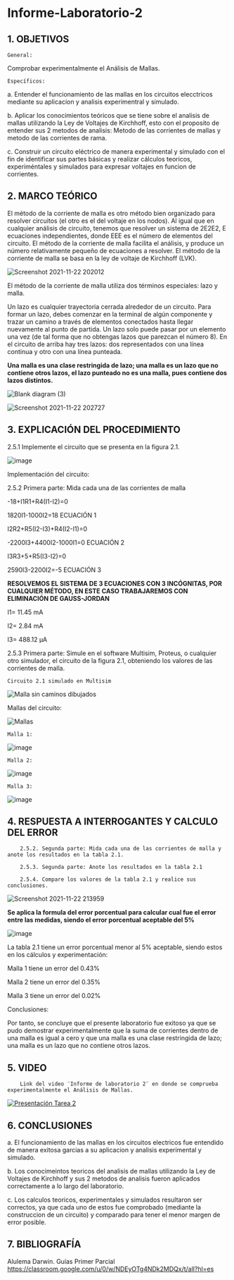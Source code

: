 # Informe-Laboratorio-2

## 1. OBJETIVOS
 
	General: 

Comprobar experimentalmente el Análisis de Mallas.
        
	Específicos: 

a. Entender el funcionamiento de las mallas en los circuitos elecctricos mediante su aplicacion y analisis experimentral y simulado.

b. Aplicar los conocimientos teóricos que se tiene sobre el analisis de mallas utilizando la Ley de Voltajes de Kirchhoff, esto con el proposito de entender sus 2 metodos de analisis: Metodo de las corrientes de mallas y metodo de las corrientes de rama.

c. Construir un circuito eléctrico de manera experimental y simulado con el fin de identificar sus partes básicas y realizar cálculos teoricos, experiméntales y simulados para expresar voltajes en funcion de corrientes.

## 2. MARCO TEÓRICO

El método de la corriente de malla es otro método bien organizado para resolver circuitos (el otro es el del voltaje en los nodos). Al igual que en cualquier análisis de circuito, tenemos que resolver un sistema de 2E2E2, E ecuaciones independientes, donde EEE es el número de elementos del circuito. El método de la corriente de malla facilita el análisis, y produce un número relativamente pequeño de ecuaciones a resolver. El método de la corriente de malla se basa en la ley de voltaje de Kirchhoff (LVK).

![Screenshot 2021-11-22 202012](https://user-images.githubusercontent.com/93826527/142958250-6a3e6eff-5d82-48c0-a40e-6956fb42373d.png)

El método de la corriente de malla utiliza dos términos especiales: lazo y malla.

Un lazo es cualquier trayectoria cerrada alrededor de un circuito. Para formar un lazo, debes comenzar en la terminal de algún componente y trazar un camino a través de elementos conectados hasta llegar nuevamente al punto de partida. Un lazo solo puede pasar por un elemento una vez (de tal forma que no obtengas lazos que parezcan el número 8). En el circuito de arriba hay tres lazos: dos representados con una línea continua y otro con una línea punteada.

**Una malla es una clase restringida de lazo; una malla es un lazo que no contiene otros lazos, el lazo punteado no es una malla, pues contiene dos lazos distintos.**

![Blank diagram (3)](https://user-images.githubusercontent.com/93826527/142958704-42b687b4-f30c-4307-b342-6734275d7551.png)

![Screenshot 2021-11-22 202727](https://user-images.githubusercontent.com/93826527/142958750-f2396ed8-4603-4c0e-a38a-0db76b003a69.png)


## 3. EXPLICACIÓN DEL PROCEDIMIENTO

2.5.1 Implemente el circuito que se presenta en la figura 2.1.

![image](https://user-images.githubusercontent.com/93396250/142574532-470a83f0-8b53-47b6-b9be-ee7c354d538b.png)

Implementación del circuito: 



2.5.2 Primera parte: Mida cada una de las corrientes de malla

-18+I1R1+R4(I1-I2)=0

1820I1-1000I2=18	ECUACIÓN 1

I2R2+R5(I2-I3)+R4(I2-I1)=0

-2200I3+4400I2-1000I1=0		ECUACIÓN 2

I3R3+5+R5(I3-I2)=0

2590I3-2200I2=-5	ECUACIÓN 3

**RESOLVEMOS EL SISTEMA DE 3 ECUACIONES CON 3 INCÓGNITAS, POR CUALQUIER MÉTODO, EN ESTE CASO TRABAJAREMOS CON ELIMINACIÓN DE GAUSS-JORDAN**

I1= 11.45 mA

I2= 2.84 mA

I3= 488.12 μA

2.5.3 Primera parte: Simule en el software Multisim, Proteus, o cualquier otro simulador, el circuito de la figura 2.1, obteniendo los valores de las corrientes de malla.

	Circuito 2.1 simulado en Multisim

![Malla sin caminos dibujados](https://user-images.githubusercontent.com/93396250/142806171-7c315ae9-3e42-40e9-950c-805c172b70a5.JPG)

Mallas del circuito:

![Mallas](https://user-images.githubusercontent.com/93396250/142805873-d15fc757-1fdb-4eb7-84b2-d750f297fcbf.JPG)

	Malla 1:

![image](https://user-images.githubusercontent.com/93396250/142909685-bc4c2510-9f47-4d46-86c9-283376edc608.png)


	Malla 2:

![image](https://user-images.githubusercontent.com/93396250/142909884-c2a871a0-7e09-416b-aa57-da001b5fc0d8.png)


	Malla 3:

![image](https://user-images.githubusercontent.com/93396250/142910035-43ca2c3d-c486-481a-a41e-c89b8c17344b.png)



## 4. RESPUESTA A INTERROGANTES Y CALCULO DEL ERROR

        2.5.2. Segunda parte: Mida cada una de las corrientes de malla y anote los resultados en la tabla 2.1.

        2.5.3. Segunda parte: Anote los resultados en la tabla 2.1

        2.5.4. Compare los valores de la tabla 2.1 y realice sus conclusiones.
        
![Screenshot 2021-11-22 213959](https://user-images.githubusercontent.com/93826527/142963670-8945d966-2016-4ce8-b052-6e44bca72cd2.png)

        
	
**Se aplica la formula del error porcentual para calcular cual fue el error entre las medidas, siendo el error porcentual aceptable del 5%**

![image](https://user-images.githubusercontent.com/93396250/141480859-765210f6-609f-4c8b-9ad1-4f4543fa9817.png)

La tabla 2.1 tiene un error porcentual menor al 5% aceptable, siendo estos en los cálculos y experimentación:

Malla 1 tiene un error del 0.43%

Malla 2 tiene un error del 0.35%

Malla 3 tiene un error del 0.02%
        
Conclusiones: 

Por tanto, se concluye que el presente laboratorio fue exitoso ya que se pudo demostrar experimentalmente que la suma de corrientes dentro de una malla es igual a cero y que una malla es una clase restringida de lazo; una malla es un lazo que no contiene otros lazos.
## 5. VIDEO

        Link del video ¨Informe de laboratorio 2¨ en donde se comprueba experimentalmente el Análisis de Mallas.
        

	
	
[![Presentación Tarea 2](https://img.youtube.com/vi/QaQNKTvchSc/0.jpg)](https://www.youtube.com/watch?v=QaQNKTvchSc)

## 6. CONCLUSIONES

a. El funcionamiento de las mallas en los circuitos electricos fue entendido de manera exitosa garcias a su aplicacion y analisis experimental y simulado.

b. Los conocimeintos teoricos del analisis de mallas utilizando la Ley de Voltajes de Kirchhoff y sus 2 metodos de analisis fueron aplicados correctamente a lo largo del laboratorio.

c. Los calculos teoricos, experimentales y simulados resultaron ser correctos, ya que cada uno de estos fue comprobado (mediante la construccion de un circuito) y comparado para tener el menor margen de error posible.

## 7. BIBLIOGRAFÍA

Alulema Darwin. Guías Primer Parcial https://classroom.google.com/u/0/w/NDEyOTg4NDk2MDQx/t/all?hl=es
